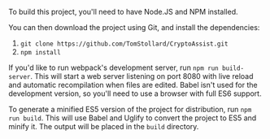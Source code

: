 To build this project, you'll need to have Node.JS and NPM installed.

You can then download the project using Git, and install the dependencies:

1. `git clone https://github.com/TomStollard/CryptoAssist.git`
2. `npm install`

If you'd like to run webpack's development server, run `npm run build-server`. This will start a web server listening on port 8080 with live reload and automatic recompilation when files are edited.
Babel isn't used for the development version, so you'll need to use a browser with full ES6 support.

To generate a minified ES5 version of the project for distribution, run `npm run build`. This will use Babel and Uglify to convert the project to ES5 and minify it. The output will be placed in the `build` directory.
